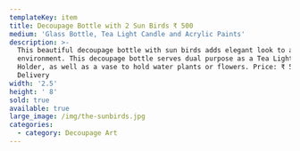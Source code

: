 ```yaml
---
templateKey: item
title: Decoupage Bottle with 2 Sun Birds ₹ 500
medium: 'Glass Bottle, Tea Light Candle and Acrylic Paints'
description: >-
  This beautiful decoupage bottle with sun birds adds elegant look to any
  environment. This decoupage bottle serves dual purpose as a Tea Light Candle
  Holder, as well as a vase to hold water plants or flowers. Price: ₹ 500 +
  Delivery
width: '2.5'
height: ' 8'
sold: true
available: true
large_image: /img/the-sunbirds.jpg
categories:
  - category: Decoupage Art
---
```


